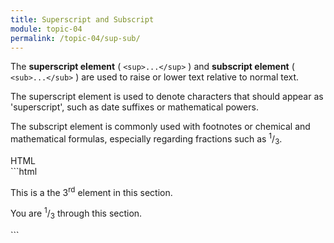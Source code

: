 ```yaml
---
title: Superscript and Subscript
module: topic-04
permalink: /topic-04/sup-sub/
---
```


<div class="divider-heading"></div>

The **superscript element** ( `<sup>...</sup>` ) and **subscript element** ( `<sub>...</sub>` ) are used to raise or lower text relative to normal text.

The superscript element is used to denote characters that should appear as 'superscript', such as date suffixes or mathematical powers.

The subscript element is commonly used with footnotes or chemical and mathematical formulas, especially regarding fractions such as <sup>1</sup>/<sub>3</sub>.


<div id="code-heading">HTML</div>
```html
<p>This is a the 3<sup>rd</sup> element in this section.</p>

<p>You are <sup>1</sup>/<sub>3</sub> through this section.</p>
```


<div class="codepen-embed">
  <p data-height="400" data-theme-id="30567" data-slug-hash="BYdWLJ" data-default-tab="html,result" data-user="Media-Ed-Online" data-pen-title="Semantic HTML, Superscript and Subscript" class="codepen"></p>
</div>
